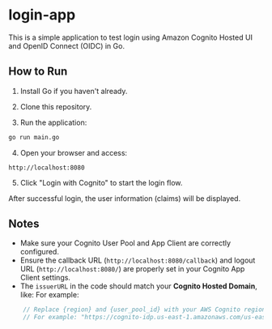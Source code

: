 # login-app

This is a simple application to test login using Amazon Cognito Hosted UI and OpenID Connect (OIDC) in Go.

## How to Run

1. Install Go if you haven't already.

2. Clone this repository.

3. Run the application:

```bash
go run main.go
```

4. Open your browser and access:

```
http://localhost:8080
```

5. Click "Login with Cognito" to start the login flow.

After successful login, the user information (claims) will be displayed.

## Notes

- Make sure your Cognito User Pool and App Client are correctly configured.
- Ensure the callback URL (`http://localhost:8080/callback`) and logout URL (`http://localhost:8080/`) are properly set in your Cognito App Client settings.
- The `issuerURL` in the code should match your **Cognito Hosted Domain**, like:
For example:

```go
	// Replace {region} and {user_pool_id} with your AWS Cognito region and user pool ID
	// For example: "https://cognito-idp.us-east-1.amazonaws.com/us-east-1_123456789"
```
